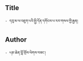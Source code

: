 ## Title
	- དབུ་མ་ལ་འཇུག་པའི་སྤྱི་དོན་དགོངས་པ་རབ་གསལ་གྱི་རྒྱན།

## Author
	- པཎ་ཆེན་བློ་གྲོས་ལེགས་བཟང་།

